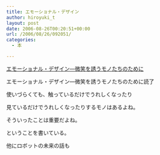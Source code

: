 ```yaml
---
title: エモーショナル・デザイン
author: hiroyuki_t
layout: post
date: 2006-08-26T00:20:51+00:00
url: /2006/08/26/092051/
categories:
  - 本

---
```

<div class="section">
  <div data-role="amazonjs" data-asin="4788509210" data-locale="JP" data-tmpl="" data-img-size="" class="asin_4788509210_JP_ amazonjs_item">
    <div class="amazonjs_indicator">
      <span class="amazonjs_indicator_img"></span><a class="amazonjs_indicator_title" href="#">エモーショナル・デザイン―微笑を誘うモノたちのために</a><span class="amazonjs_indicator_footer"></span>
    </div>
  </div></p> 
  
  <p>
    エモーショナル・デザイン―微笑を誘うモノたちのために読了
  </p>
  
  <p>
    使いづらくても、触っているだけでうれしくなったり
  </p>
  
  <p>
    見ているだけでうれしくなったりするモノはあるよね。
  </p>
  
  <p>
    そういったことは重要だよね。
  </p>
  
  <p>
    ということを書いている。
  </p>
  
  <p>
    他にロボットの未来の話も
  </p>
</div>